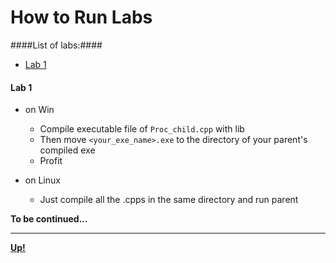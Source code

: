 
<a name="top"></a>
# How to Run Labs #
####List of labs:####
* [Lab 1](#lab1 "Move to Lab 1!")

#### <a name="lab1">Lab 1</a>

* on Win 
  - Compile executable file of `Proc_child.cpp` with lib
  - Then move `<your_exe_name>.exe` to the directory of your parent's compiled exe
  - Profit

* on Linux 
  - Just compile all the .cpps in the same directory and run parent
  
**To be continued...**

-----------

 **[Up!](#top "Move to the top!")**
